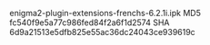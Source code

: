 enigma2-plugin-extensions-frenchs-6.2.1i.ipk
MD5 fc540f9e5a77c986fed84f2a6f1d2574
SHA 6d9a21513e5dfb825e55ac36dc24043ce939619c

